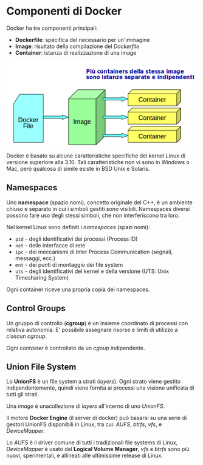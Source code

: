 # Componenti di Docker

Docker ha tre componenti principali:

* **Dockerfile**: specifica del necessario per un'immagine
* **Image**: risultato della compilazione del _Dockerfile_
* **Container**: istanza di realizzazione di una image

![Componenti](/gitbook/images/compon.png)

Docker è basato su alcune caratteristiche specifiche del kernel Linux di versione superiore alla 3.10. Tali caratteristiche non vi sono in Windows o Mac, però qualcosa di simile esiste in BSD Unix e Solaris.

## Namespaces

Uno **namespace** (spazio nomi), concetto originale del C++, è un ambiente chiuso e separato in cui i simboli gestiti sono visibili. Namespaces diversi possono fare uso degli stessi simboli, che non interferiscono tra loro.

Nel kernel Linux sono definiti i _namespaces_ (spazi nomi):
* `pid` - degli identificativi dei processi (Process ID)
* `net` - delle interfacce di rete
* `ipc` - dei meccanismi di Inter Process Communication (segnali, messaggi, ecc.)
* `mnt` - dei punti di montaggio dei file system
* `uts` - degli identificativi del kernel e della versione (UTS: Unix Timesharing System)

Ogni container riceve una propria copia dei namespaces.

## Control Groups

Un gruppo di controllo (**cgroup**) è un insieme coordinato di processi con relativa autonomia. E' possibile assegnare risorse e limiti di utilizzo a ciascun _cgroup_.

Ogni _container_ è controllato da un _cgoup_ indipendente.

## Union File System

Lo **UnionFS** è un file system a strati (_layers_). Ogni strato viene gestito indipendentemente, quindi viene fornita ai processi una visione unificata di tutti gli strati.

Una _image_ è unacollezione di _layers_ all'interno di uno _UnionFS_.

Il motore **Docker Engine** (il server di docker) può basarsi su una serie di gestori UnionFS disponibili in Linux, tra cui: _AUFS_, _btrfs_, _vfs_, e _DeviceMapper_.

Lo _AUFS_ è il driver comune di tutti i tradizionali file systems di Linux, _DeviceMapper_ è usato dal **Logical Volume Manager**, _vfs_ e _btrfs_ sono più nuovi, sperimentali, e allineati alle ultimissime release di Linux.
